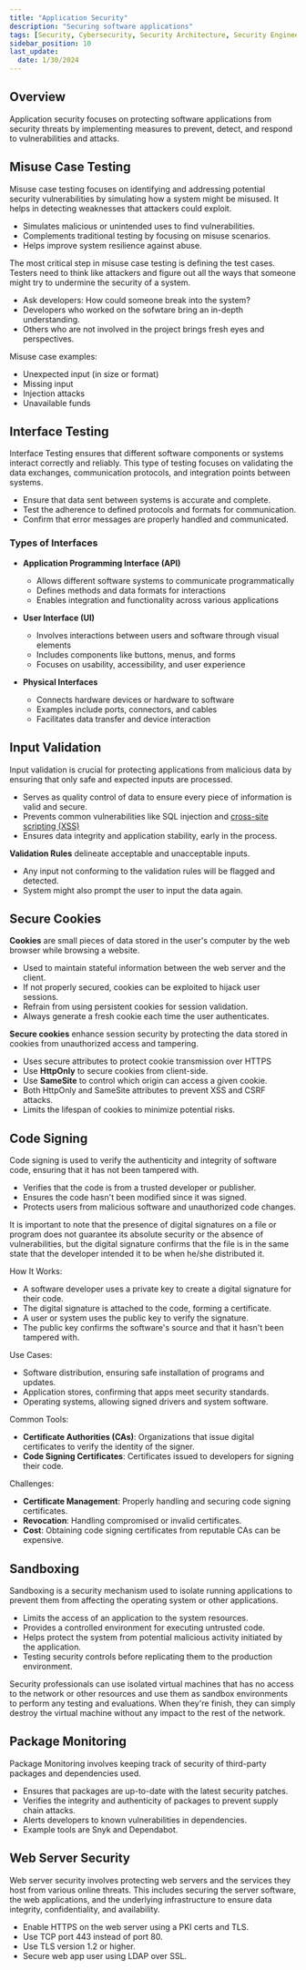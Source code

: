 ```yaml
---
title: "Application Security"
description: "Securing software applications"
tags: [Security, Cybersecurity, Security Architecture, Security Engineering, Application Security]
sidebar_position: 10
last_update:
  date: 1/30/2024
---
```



## Overview

Application security focuses on protecting software applications from security threats by implementing measures to prevent, detect, and respond to vulnerabilities and attacks.

## Misuse Case Testing

Misuse case testing focuses on identifying and addressing potential security vulnerabilities by simulating how a system might be misused. It helps in detecting weaknesses that attackers could exploit.

- Simulates malicious or unintended uses to find vulnerabilities.
- Complements traditional testing by focusing on misuse scenarios.
- Helps improve system resilience against abuse.

The most critical step in misuse case testing is defining the test cases. Testers need to think like attackers and figure out all the ways that someone might try to undermine the security of a system. 

- Ask developers: How could someone break into the system?
- Developers who worked on the sofwtare bring an in-depth understanding.
- Others who are not involved in the project brings fresh eyes and perspectives.

Misuse case examples: 

- Unexpected input (in size or format)
- Missing input
- Injection attacks
- Unavailable funds

## Interface Testing

Interface Testing ensures that different software components or systems interact correctly and reliably. This type of testing focuses on validating the data exchanges, communication protocols, and integration points between systems.

- Ensure that data sent between systems is accurate and complete.
- Test the adherence to defined protocols and formats for communication.
- Confirm that error messages are properly handled and communicated.

### Types of Interfaces

- **Application Programming Interface (API)**

  - Allows different software systems to communicate programmatically
  - Defines methods and data formats for interactions
  - Enables integration and functionality across various applications

- **User Interface (UI)**

  - Involves interactions between users and software through visual elements
  - Includes components like buttons, menus, and forms
  - Focuses on usability, accessibility, and user experience

- **Physical Interfaces**

  - Connects hardware devices or hardware to software
  - Examples include ports, connectors, and cables
  - Facilitates data transfer and device interaction

## Input Validation

Input validation is crucial for protecting applications from malicious data by ensuring that only safe and expected inputs are processed.

- Serves as quality control of data to ensure every piece of information is valid and secure.
- Prevents common vulnerabilities like SQL injection and [cross-site scripting (XSS)](/docs/005-Cybersecurity/012-List-of-Attacks/099-Other-Attacks.md)
- Ensures data integrity and application stability, early in the process.

**Validation Rules** delineate acceptable and unacceptable inputs.

- Any input not conforming to the validation rules will be flagged and detected.
- System might also prompt the user to input the data again.

## Secure Cookies

**Cookies** are small pieces of data stored in the user's computer by the web browser while browsing a website.

- Used to maintain stateful information between the web server and the client.
- If not properly secured, cookies can be exploited to hijack user sessions.
- Refrain from using persistent cookies for session validation.
- Always generate a fresh cookie each time the user authenticates.

**Secure cookies** enhance session security by protecting the data stored in cookies from unauthorized access and tampering. 

- Uses secure attributes to protect cookie transmission over HTTPS
- Use **HttpOnly** to secure cookies from client-side.
- Use **SameSite** to control which origin can access a given cookie.
- Both HttpOnly and SameSite attributes to prevent XSS and CSRF attacks.
- Limits the lifespan of cookies to minimize potential risks.





## Code Signing

Code signing is used to verify the authenticity and integrity of software code, ensuring that it has not been tampered with.

- Verifies that the code is from a trusted developer or publisher.
- Ensures the code hasn't been modified since it was signed.
- Protects users from malicious software and unauthorized code changes.

It is important to note that the presence of digital signatures on a file or program does not guarantee its absolute security or the absence of vulnerabilities, but the digital signature confirms that the file is in the same state that the developer intended it to be when he/she distributed it.

How It Works:

- A software developer uses a private key to create a digital signature for their code.
- The digital signature is attached to the code, forming a certificate.
- A user or system uses the public key to verify the signature.
- The public key confirms the software's source and that it hasn't been tampered with.

Use Cases:

- Software distribution, ensuring safe installation of programs and updates.
- Application stores, confirming that apps meet security standards.
- Operating systems, allowing signed drivers and system software.

Common Tools:

- **Certificate Authorities (CAs)**: Organizations that issue digital certificates to verify the identity of the signer.
- **Code Signing Certificates**: Certificates issued to developers for signing their code.

Challenges:

- **Certificate Management**: Properly handling and securing code signing certificates.
- **Revocation**: Handling compromised or invalid certificates.
- **Cost**: Obtaining code signing certificates from reputable CAs can be expensive.





## Sandboxing

Sandboxing is a security mechanism used to isolate running applications to prevent them from affecting the operating system or other applications.

- Limits the access of an application to the system resources.
- Provides a controlled environment for executing untrusted code.
- Helps protect the system from potential malicious activity initiated by the application.
- Testing security controls before replicating them to the production environment.

Security professionals can use isolated virtual machines that has no access to the network or other resources and use them as sandbox environments to perform any testing and evaluations. When they're finish, they can simply destroy the virtual machine without any impact to the rest of the network.

## Package Monitoring

Package Monitoring involves keeping track of security of third-party packages and dependencies used.

- Ensures that packages are up-to-date with the latest security patches.
- Verifies the integrity and authenticity of packages to prevent supply chain attacks.
- Alerts developers to known vulnerabilities in dependencies.
- Example tools are Snyk and Dependabot.

## Web Server Security 

Web server security involves protecting web servers and the services they host from various online threats. This includes securing the server software, the web applications, and the underlying infrastructure to ensure data integrity, confidentiality, and availability.

- Enable HTTPS on the web server using a PKI certs and TLS.
- Use TCP port 443 instead of port 80.
- Use TLS version 1.2 or higher.
- Secure web app user using LDAP over SSL.